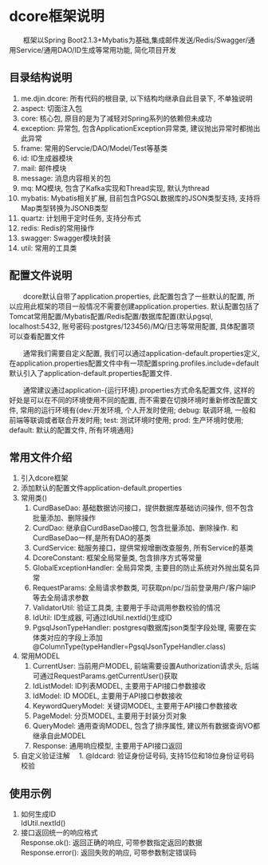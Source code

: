 # dcore框架说明
　　框架以Spring Boot2.1.3+Mybatis为基础,集成邮件发送/Redis/Swagger/通用Service/通用DAO/ID生成等常用功能, 简化项目开发
  
## 目录结构说明
1. me.djin.dcore: 所有代码的根目录, 以下结构均继承自此目录下, 不单独说明
2. aspect: 切面注入包
3. core: 核心包, 原目的是为了减轻对Spring系列的依赖但未成功
4. exception: 异常包, 包含ApplicationException异常类, 建议抛出异常时都抛出此异常
5. frame: 常用的Servcie/DAO/Model/Test等基类
6. id: ID生成器模块
7. mail: 邮件模块
8. message: 消息内容相关的包
9. mq: MQ模块, 包含了Kafka实现和Thread实现, 默认为thread
10. mybatis: Mybatis相关扩展, 目前包含PGSQL数据库的JSON类型支持, 支持将Map类型转换为JSONB类型
11. quartz: 计划用于定时任务, 支持分布式
12. redis: Redis的常用操作
13. swagger: Swagger模块封装
14. util: 常用的工具类

## 配置文件说明
　　dcore默认自带了application.properties, 此配置包含了一些默认的配置, 所以应用此框架的项目一般情况不需要创建application.properties. 默认配置包括了Tomcat常用配置/Mybatis配置/Redis配置/数据库配置(默认pgsql, localhost:5432, 账号密码:postgres/123456)/MQ/日志等常用配置, 具体配置项可以查看配置文件    

　　通常我们需要自定义配置, 我们可以通过application-default.properties定义, 在application.properties配置文件中有一项配置spring.profiles.include=default默认引入了application-default.properties配置文件.  

　　通常建议通过application-{运行环境}.properties方式命名配置文件, 这样的好处是可以在不同的环境使用不同的配置, 而不需要在切换环境时重新修改配置文件, 常用的运行环境有{dev:开发环境, 个人开发时使用; debug: 联调环境, 一般和前端等联调或者联合开发时用; test: 测试环境时使用; prod: 生产环境时使用; default: 默认的配置文件, 所有环境通用}

## 常用文件介绍
1. 引入dcore框架
2. 添加默认的配置文件application-default.properties
3. 常用类()
   1. CurdBaseDao: 基础数据访问接口，提供数据库基础访问操作, 但不包含批量添加、删除操作  
   2. CurdDao: 继承自CurdBaseDao接口, 包含批量添加、删除操作. 和CurdBaseDao一样,是所有DAO的基类  
   3. CurdService: 础服务接口，提供常规增删改查服务, 所有Service的基类  
   4. DcoreConstant: 框架全局常量类, 包含排序方式等常量  
   5. GlobalExceptionHandler: 全局异常类, 主要目的防止系统对外抛出莫名异常  
   6. RequestParams: 全局请求参数类, 可获取pn/pc/当前登录用户/客户端IP等去全局请求参数  
   7. ValidatorUtil: 验证工具类, 主要用于手动调用参数校验的情况  
   8. IdUtil: ID生成器, 可通过IdUtil.nextId()生成ID  
   9. PgsqlJsonTypeHandler: postgresql数据库json类型字段处理, 需要在实体类对应的字段上添加@ColumnType(typeHandler=PgsqlJsonTypeHandler.class)  
4. 常用MODEL
   1. CurrentUser: 当前用户MODEL, 前端需要设置Authorization请求头, 后端可通过RequestParams.getCurrentUser()获取  
   2. IdListModel: ID列表MODEL, 主要用于API接口参数接收  
   3. IdModel: ID MODEL, 主要用于API接口参数接收  
   4. KeywordQueryModel: 关键词MODEL, 主要用于API接口参数接收  
   5. PageModel: 分页MODEL, 主要用于封装分页对象  
   6. QueryModel: 通用查询MODEL, 包含了排序属性, 建议所有数据查询VO都继承自此MODEL  
   7. Response: 通用响应模型, 主要用于API接口返回  
5. 自定义验证注解
  　1. @Idcard: 验证身份证号码, 支持15位和18位身份证号码校验

## 使用示例
1. 如何生成ID  
IdUtil.nextId()
2. 接口返回统一的响应格式  
Response.ok(): 返回正确的响应, 可带参数指定返回的数据  
Response.error(): 返回失败的响应, 可带参数制定错误码  
